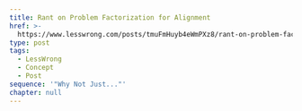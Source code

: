 ```yaml
---
title: Rant on Problem Factorization for Alignment
href: >-
  https://www.lesswrong.com/posts/tmuFmHuyb4eWmPXz8/rant-on-problem-factorization-for-alignment
type: post
tags:
  - LessWrong
  - Concept
  - Post
sequence: '"Why Not Just..."'
chapter: null
---
```


